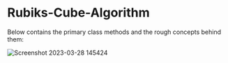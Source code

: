 # Rubiks-Cube-Algorithm

Below contains the primary class methods and the rough concepts behind them:

![Screenshot 2023-03-28 145424](https://user-images.githubusercontent.com/129062223/228260886-eff21a2a-0f1b-48e1-a35f-4252da6acc4c.png)



